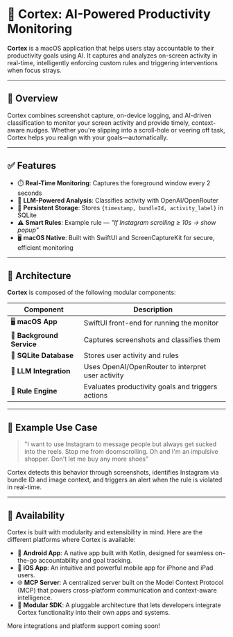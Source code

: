 # 🧠 Cortex: AI-Powered Productivity Monitoring

**Cortex** is a macOS application that helps users stay accountable to their productivity goals using AI. It captures and analyzes on-screen activity in real-time, intelligently enforcing custom rules and triggering interventions when focus strays.

---

## 🚀 Overview

Cortex combines screenshot capture, on-device logging, and AI-driven classification to monitor your screen activity and provide timely, context-aware nudges. Whether you're slipping into a scroll-hole or veering off task, Cortex helps you realign with your goals—automatically.

---

## ✅ Features

- ⏱️ **Real-Time Monitoring**: Captures the foreground window every 2 seconds
- 🧠 **LLM-Powered Analysis**: Classifies activity with OpenAI/OpenRouter
- 📃️ **Persistent Storage**: Stores `{timestamp, bundleId, activity_label}` in SQLite
- ⚠️ **Smart Rules**: Example rule — _"If Instagram scrolling ≥ 10s → show popup"_
- 🖥️ **macOS Native**: Built with SwiftUI and ScreenCaptureKit for secure, efficient monitoring

---

## 🤩 Architecture

**Cortex** is composed of the following modular components:

| Component                 | Description                                       |
| ------------------------- | ------------------------------------------------- |
| 🖥️ **macOS App**          | SwiftUI front-end for running the monitor         |
| 🧰 **Background Service** | Captures screenshots and classifies them          |
| 📂 **SQLite Database**    | Stores user activity and rules                    |
| 🧠 **LLM Integration**    | Uses OpenAI/OpenRouter to interpret user activity |
| 🔔 **Rule Engine**        | Evaluates productivity goals and triggers actions |

---

## 🎯 Example Use Case

> "I want to use Instagram to message people but always get sucked into the reels. Stop me from doomscrolling. Oh and I'm an impulsive shopper. Don't let me buy any more shoes"

Cortex detects this behavior through screenshots, identifies Instagram via bundle ID and image context, and triggers an alert when the rule is violated in real-time.

---

## 🔭 Availability

Cortex is built with modularity and extensibility in mind. Here are the different platforms where Cortex is available:

- 📱 **Android App**: A native app built with Kotlin, designed for seamless on-the-go accountability and goal tracking.
- 🥏 **iOS App**: An intuitive and powerful mobile app for iPhone and iPad users.
- 🌐 **MCP Server**: A centralized server built on the Model Context Protocol (MCP) that powers cross-platform communication and context-aware intelligence.
- 🧹 **Modular SDK**: A pluggable architecture that lets developers integrate Cortex functionality into their own apps and systems.

More integrations and platform support coming soon!
